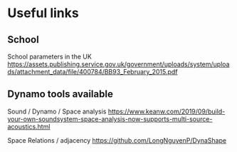 # Useful links

## School
School parameters in the UK
https://assets.publishing.service.gov.uk/government/uploads/system/uploads/attachment_data/file/400784/BB93_February_2015.pdf

## Dynamo tools available

Sound / Dynamo / Space analysis
https://www.keanw.com/2019/09/build-your-own-soundsystem-space-analysis-now-supports-multi-source-acoustics.html

Space Relations / adjacency
https://github.com/LongNguyenP/DynaShape
